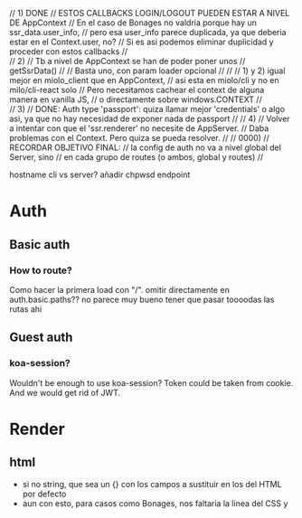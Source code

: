 //  1) DONE
//  ESTOS CALLBACKS LOGIN/LOGOUT PUEDEN ESTAR A NIVEL DE AppContext
//  En el caso de Bonages no valdria porque hay un ssr_data.user_info,
//    pero esa user_info parece duplicada, ya que deberia estar en el Context.user, no?
//    Si es asi podemos eliminar duplicidad y proceder con estos callbacks
//  
//  2)
//  Tb a nivel de AppContext se han de poder poner unos
//    getSsrData()
//
//  Basta uno, con param loader opcional
//
//
//  1) y 2) igual mejor en miolo_client que en AppContext,
//    asi esta en miolo/cli y no en milo/cli-react solo
//    Pero necesitamos cachear el context de alguna manera en vanilla JS,
//    o directamente sobre windows.CONTEXT
//    
//  3)
//  DONE: Auth type 'passport': quiza llamar mejor 'credentials' o algo asi, ya que no hay necesidad de exponer nada de passport
//
//  4)
//  Volver a intentar con que el 'ssr.renderer' no necesite de AppServer. 
//  Daba problemas con el Context. Pero quiza se pueda resolver.
//
//  0000)
//  RECORDAR OBJETIVO FINAL:
//    la config de auth no va a nivel global del Server, sino
//    en cada grupo de routes (o ambos, global y routes)
//



hostname cli vs server?
añadir chpwsd endpoint

# Auth

## Basic auth

### How to route?

Como hacer la primera load con "/".
omitir directamente en auth.basic.paths??
no parece muy bueno tener que pasar toooodas las rutas ahi

## Guest auth

### koa-session?

Wouldn't be enough to use koa-session? Token could be taken from cookie.
And we would get rid of JWT.



# Render

## html
 
- si no string, que sea un {} con los campos a sustituir en los <meta/> del HTML por defecto
- aun con esto, para casos como Bonages, nos faltaria la linea <rel/> del CSS y <script> (dev mode al menos)

## SSR

- quizá los useSsrData..() como atributo de context?



# Router

## auth.action

Current: 'redirect', 'error'
Add these? 'empty' / 'none'



# DEV time

## `xeira.run`

When available, apply here.

If possible, export also server commands for running it.


## miolo + client bundle?
	
  Con `xeira` se puede facilitar el tema. Por ejemplo, pasando un tercer parámetro:

```js
	miolo (config, render, client)
```
  
Donde `client` es:

```js
{
	'entry': '././index.js',
	'html': '<html>....</html>` // aumentaríamos a {context}, {children}, {bundle} y {styles}
}
```

Pero habría que tener en cuenta también el `dev time`. Habría que añadir un `watch`
tal como hace `xeira demo`. Y probablemente algún `HMR`.
 
